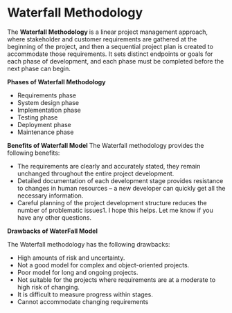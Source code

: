 # Waterfall Methodology

The <b> Waterfall Methodology </b> is a linear project management approach, where stakeholder and customer requirements are gathered at the beginning of the project,
and then a sequential project plan is created to accommodate those requirements. It sets distinct endpoints or goals for each phase of development, and each 
phase must be completed before the next phase can begin. <br>

<b> Phases of Waterfall Methodology </b>
- Requirements phase
- System design phase
- Implementation phase
- Testing phase
- Deployment phase
- Maintenance phase

<b> Benefits of Waterfall Model </b>
The Waterfall methodology provides the following benefits:

- The requirements are clearly and accurately stated, they remain unchanged throughout the entire project development.
- Detailed documentation of each development stage provides resistance to changes in human resources – a new developer can quickly get all the necessary information.
- Careful planning of the project development structure reduces the number of problematic issues1. I hope this helps. Let me know if you have any other questions.

<b> Drawbacks of WaterFall Model </b>

The Waterfall methodology has the following drawbacks:

- High amounts of risk and uncertainty.
- Not a good model for complex and object-oriented projects.
- Poor model for long and ongoing projects.
- Not suitable for the projects where requirements are at a moderate to high risk of changing.
- It is difficult to measure progress within stages.
- Cannot accommodate changing requirements

